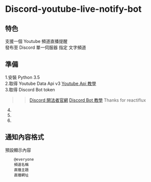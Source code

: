 # Discord-youtube-live-notify-bot


## 特色
支援一個 Youtube 頻道直播提醒 <br>
發布至 Discord 單一伺服器 指定 文字頻道<br>


## 準備
1.安裝 Python 3.5 <br>
2.取得 Youtube Data Api v3  [Youtube Api 教學](https://developers.google.com/youtube/v3/getting-started)<br>
3.取得 Discord Bot token <br>
>>[Discord 開法者官網](https://discordapp.com/developers)
>>[Discord Bot 教學](https://github.com/reactiflux/discord-irc/wiki/Creating-a-discord-bot-&-getting-a-token) 
>>Thanks for reactiflux <br>
4. <br>
5. <br>
6. <br>
## 通知內容格式

預設顯示內容
        
        @everyone
        頻道名稱
        直播主題
        直播網址


